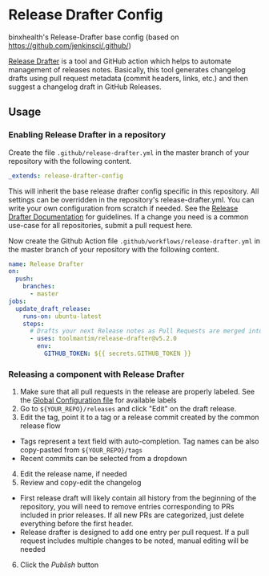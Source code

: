 # Release Drafter Config
binxhealth's Release-Drafter base config (based on https://github.com/jenkinsci/.github/)

[Release Drafter](https://github.com/toolmantim/release-drafter) is a tool and GitHub action which helps to automate 
management of releases notes. Basically, this tool generates changelog drafts using pull request metadata 
(commit headers, links, etc.) and then suggest a changelog draft in GitHub Releases.

## Usage

### Enabling Release Drafter in a repository

Create the file `.github/release-drafter.yml` in the master branch of your repository with the following content.

```yml
_extends: release-drafter-config
```

This will inherit the base release drafter config specific in this repository. All settings can be overridden in the 
repository's release-drafter.yml. You can write your own configuration from scratch if needed.
See the [Release Drafter Documentation](https://github.com/toolmantim/release-drafter/blob/master/README.md) for 
guidelines. If a change you need is a common use-case for all repositories, submit a pull request here.

Now create the Github Action file `.github/workflows/release-drafter.yml` in the master branch of your repository with 
the following content.

```yml
name: Release Drafter
on:
  push:
    branches:
      - master
jobs:
  update_draft_release:
    runs-on: ubuntu-latest
    steps:
      # Drafts your next Release notes as Pull Requests are merged into "master"
      - uses: toolmantim/release-drafter@v5.2.0
        env:
          GITHUB_TOKEN: ${{ secrets.GITHUB_TOKEN }}
```

### Releasing a component with Release Drafter

1. Make sure that all pull requests in the release are properly labeled.
   See the [Global Configuration file](./.github/release-drafter.yml) for available labels
2. Go to `${YOUR_REPO}/releases` and click "Edit" on the draft release. 
3. Edit the tag, point it to a tag or a release commit created by the common release flow
* Tags represent a text field with auto-completion. Tag names can be also copy-pasted from `${YOUR_REPO}/tags`
* Recent commits can be selected from a dropdown
4. Edit the release name, if needed
5. Review and copy-edit the changelog
* First release draft will likely contain all history from the beginning of the repository,
   you will need to remove entries corresponding to PRs included in prior releases.
   If all new PRs are categorized, just delete everything before the first header.
* Release drafter is designed to add one entry per pull request.
   If a pull request includes multiple changes to be noted, manual editing will be needed
6. Click the _Publish_ button
